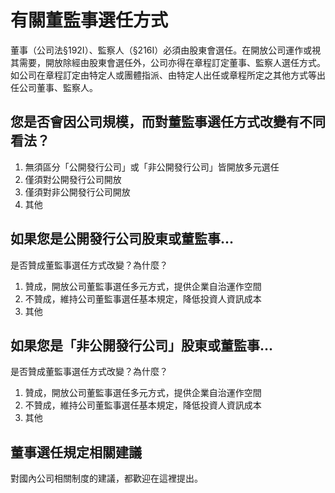 # 有關董監事選任方式

董事（公司法§192Ⅰ）、監察人（§216Ⅰ）必須由股東會選任。在開放公司運作或視其需要，開放除經由股東會選任外，公司亦得在章程訂定董事、監察人選任方式。如公司在章程訂定由特定人或團體指派、由特定人出任或章程所定之其他方式等出任公司董事、監察人。

## 您是否會因公司規模，而對董監事選任方式改變有不同看法？

1. 無須區分「公開發行公司」或「非公開發行公司」皆開放多元選任
2. 僅須對公開發行公司開放
3. 僅須對非公開發行公司開放
4. 其他

## 如果您是公開發行公司股東或董監事...

是否贊成董監事選任方式改變？為什麼？

1. 贊成，開放公司董監事選任多元方式，提供企業自治運作空間
2. 不贊成，維持公司董監事選任基本規定，降低投資人資訊成本
3. 其他

## 如果您是「非公開發行公司」股東或董監事...

是否贊成董監事選任方式改變？為什麼？

1. 贊成，開放公司董監事選任多元方式，提供企業自治運作空間
2. 不贊成，維持公司董監事選任基本規定，降低投資人資訊成本
3. 其他

## 董事選任規定相關建議

對國內公司相關制度的建議，都歡迎在這裡提出。
